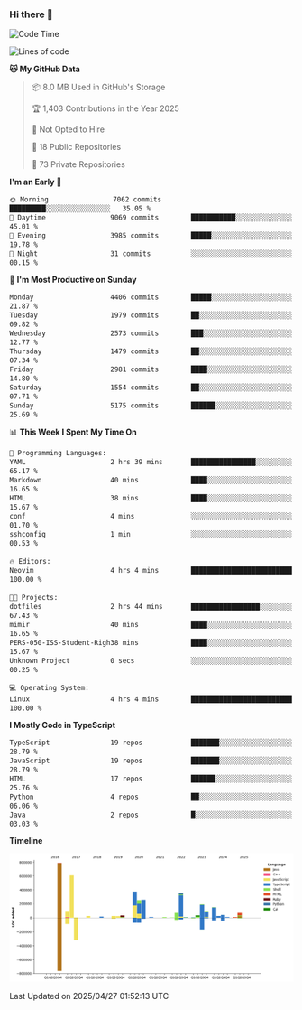 ### Hi there 👋

<!--
**Clumsy-Coder/Clumsy-Coder** is a ✨ _special_ ✨ repository because its `README.md` (this file) appears on your GitHub profile.

Here are some ideas to get you started:

- 🔭 I’m currently working on ...
- 🌱 I’m currently learning ...
- 👯 I’m looking to collaborate on ...
- 🤔 I’m looking for help with ...
- 💬 Ask me about ...
- 📫 How to reach me: ...
- 😄 Pronouns: ...
- ⚡ Fun fact: ...
-->

<!-- anmol098/waka-readme-stats -->
<!--START_SECTION:waka-->
![Code Time](http://img.shields.io/badge/Code%20Time-1%2C248%20hrs%2014%20mins-blue)

![Lines of code](https://img.shields.io/badge/From%20Hello%20World%20I%27ve%20Written-3.6%20million%20lines%20of%20code-blue)

**🐱 My GitHub Data** 

> 📦 8.0 MB Used in GitHub's Storage 
 > 
> 🏆 1,403 Contributions in the Year 2025
 > 
> 🚫 Not Opted to Hire
 > 
> 📜 18 Public Repositories 
 > 
> 🔑 73 Private Repositories 
 > 
**I'm an Early 🐤** 

```text
🌞 Morning                7062 commits        █████████░░░░░░░░░░░░░░░░   35.05 % 
🌆 Daytime                9069 commits        ███████████░░░░░░░░░░░░░░   45.01 % 
🌃 Evening                3985 commits        █████░░░░░░░░░░░░░░░░░░░░   19.78 % 
🌙 Night                  31 commits          ░░░░░░░░░░░░░░░░░░░░░░░░░   00.15 % 
```
📅 **I'm Most Productive on Sunday** 

```text
Monday                   4406 commits        █████░░░░░░░░░░░░░░░░░░░░   21.87 % 
Tuesday                  1979 commits        ██░░░░░░░░░░░░░░░░░░░░░░░   09.82 % 
Wednesday                2573 commits        ███░░░░░░░░░░░░░░░░░░░░░░   12.77 % 
Thursday                 1479 commits        ██░░░░░░░░░░░░░░░░░░░░░░░   07.34 % 
Friday                   2981 commits        ████░░░░░░░░░░░░░░░░░░░░░   14.80 % 
Saturday                 1554 commits        ██░░░░░░░░░░░░░░░░░░░░░░░   07.71 % 
Sunday                   5175 commits        ██████░░░░░░░░░░░░░░░░░░░   25.69 % 
```


📊 **This Week I Spent My Time On** 

```text
💬 Programming Languages: 
YAML                     2 hrs 39 mins       ████████████████░░░░░░░░░   65.17 % 
Markdown                 40 mins             ████░░░░░░░░░░░░░░░░░░░░░   16.65 % 
HTML                     38 mins             ████░░░░░░░░░░░░░░░░░░░░░   15.67 % 
conf                     4 mins              ░░░░░░░░░░░░░░░░░░░░░░░░░   01.70 % 
sshconfig                1 min               ░░░░░░░░░░░░░░░░░░░░░░░░░   00.53 % 

🔥 Editors: 
Neovim                   4 hrs 4 mins        █████████████████████████   100.00 % 

🐱‍💻 Projects: 
dotfiles                 2 hrs 44 mins       █████████████████░░░░░░░░   67.43 % 
mimir                    40 mins             ████░░░░░░░░░░░░░░░░░░░░░   16.65 % 
PERS-050-ISS-Student-Righ38 mins             ████░░░░░░░░░░░░░░░░░░░░░   15.67 % 
Unknown Project          0 secs              ░░░░░░░░░░░░░░░░░░░░░░░░░   00.25 % 

💻 Operating System: 
Linux                    4 hrs 4 mins        █████████████████████████   100.00 % 
```

**I Mostly Code in TypeScript** 

```text
TypeScript               19 repos            ███████░░░░░░░░░░░░░░░░░░   28.79 % 
JavaScript               19 repos            ███████░░░░░░░░░░░░░░░░░░   28.79 % 
HTML                     17 repos            ██████░░░░░░░░░░░░░░░░░░░   25.76 % 
Python                   4 repos             ██░░░░░░░░░░░░░░░░░░░░░░░   06.06 % 
Java                     2 repos             █░░░░░░░░░░░░░░░░░░░░░░░░   03.03 % 
```



**Timeline**

![Lines of Code chart](https://raw.githubusercontent.com/Clumsy-Coder/Clumsy-Coder/main/assets/bar_graph.png)


 Last Updated on 2025/04/27 01:52:13 UTC
<!--END_SECTION:waka-->
